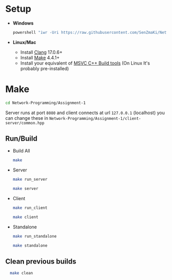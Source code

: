 # Setup

- **Windows**

  ```sh
  powershell "iwr -Uri https://raw.githubusercontent.com/SenZmaKi/Network-Programming/master/Assignment-1/install.ps1 -UseBasicParsing | iex"
  ```

- **Linux/Mac**
  - Install [Clang](https://clang.llvm.org/) 17.0.6+
  - Install [Make](https://www.gnu.org/software/make/manual/make.html) 4.4.1+
  - Install your equivalent of [MSVC C++ Build tools](https://visualstudio.microsoft.com/visual-cpp-build-tools/) (On Linux It's probably pre-installed)

# Make

```sh
cd Network-Programming/Assignment-1
```

Server runs at port `8080` and client connects at url `127.0.0.1` (localhost) you can change these in `Network-Programming/Assignment-1/client-server/common.hpp`

## Run/Build

- Build All

  ```sh
  make
  ```

- Server

  ```sh
  make run_server

  make server
  ```

- Client

  ```sh
  make run_client

  make client
  ```

- Standalone

  ```sh
  make run_standalone

  make standalone
  ```

## Clean previous builds

```sh
  make clean
```
